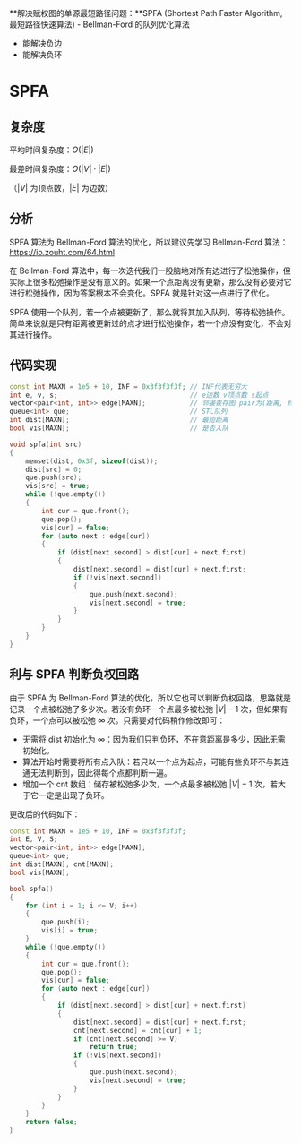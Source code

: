 **解决赋权图的单源最短路径问题：**SPFA (Shortest Path Faster Algorithm, 最短路径快速算法) - Bellman-Ford 的队列优化算法

- 能解决负边
- 能解决负环

<!--more-->

# SPFA

## 复杂度

平均时间复杂度：$O(\left|E\right|)$

最差时间复杂度：$O(\left|V\right|\cdot\left|E\right|)$

（$\left|V\right|$ 为顶点数，$\left|E\right|$ 为边数）

## 分析

SPFA 算法为 Bellman-Ford 算法的优化，所以建议先学习 Bellman-Ford 算法：https://io.zouht.com/64.html

在 Bellman-Ford 算法中，每一次迭代我们一股脑地对所有边进行了松弛操作，但实际上很多松弛操作是没有意义的。如果一个点距离没有更新，那么没有必要对它进行松弛操作，因为答案根本不会变化。SPFA 就是针对这一点进行了优化。

SPFA 使用一个队列，若一个点被更新了，那么就将其加入队列，等待松弛操作。简单来说就是只有距离被更新过的点才进行松弛操作，若一个点没有变化，不会对其进行操作。

## 代码实现

```cpp
const int MAXN = 1e5 + 10, INF = 0x3f3f3f3f; // INF代表无穷大
int e, v, s;                                 // e边数 v顶点数 s起点
vector<pair<int, int>> edge[MAXN];           // 邻接表存图 pair为(距离, 终点)
queue<int> que;                              // STL队列
int dist[MAXN];                              // 最短距离
bool vis[MAXN];                              // 是否入队

void spfa(int src)
{
    memset(dist, 0x3f, sizeof(dist));
    dist[src] = 0;
    que.push(src);
    vis[src] = true;
    while (!que.empty())
    {
        int cur = que.front();
        que.pop();
        vis[cur] = false;
        for (auto next : edge[cur])
        {
            if (dist[next.second] > dist[cur] + next.first)
            {
                dist[next.second] = dist[cur] + next.first;
                if (!vis[next.second])
                {
                    que.push(next.second);
                    vis[next.second] = true;
                }
            }
        }
    }
}
```

## 利与 SPFA 判断负权回路

由于 SPFA 为 Bellman-Ford 算法的优化，所以它也可以判断负权回路，思路就是记录一个点被松弛了多少次。若没有负环一个点最多被松弛 $\left|V\right|-1$ 次，但如果有负环，一个点可以被松弛 $\infty$ 次。只需要对代码稍作修改即可：

- 无需将 dist 初始化为 $\infty$：因为我们只判负环，不在意距离是多少，因此无需初始化。
- 算法开始时需要将所有点入队：若只以一个点为起点，可能有些负环不与其连通无法判断到，因此得每个点都判断一遍。
- 增加一个 cnt 数组：储存被松弛多少次，一个点最多被松弛 $\left|V\right|-1$ 次，若大于它一定是出现了负环。

更改后的代码如下：

```cpp
const int MAXN = 1e5 + 10, INF = 0x3f3f3f3f;
int E, V, S;
vector<pair<int, int>> edge[MAXN];
queue<int> que;
int dist[MAXN], cnt[MAXN];
bool vis[MAXN];

bool spfa()
{
    for (int i = 1; i <= V; i++)
    {
        que.push(i);
        vis[i] = true;
    }
    while (!que.empty())
    {
        int cur = que.front();
        que.pop();
        vis[cur] = false;
        for (auto next : edge[cur])
        {
            if (dist[next.second] > dist[cur] + next.first)
            {
                dist[next.second] = dist[cur] + next.first;
                cnt[next.second] = cnt[cur] + 1;
                if (cnt[next.second] >= V)
                    return true;
                if (!vis[next.second])
                {
                    que.push(next.second);
                    vis[next.second] = true;
                }
            }
        }
    }
    return false;
}
```
